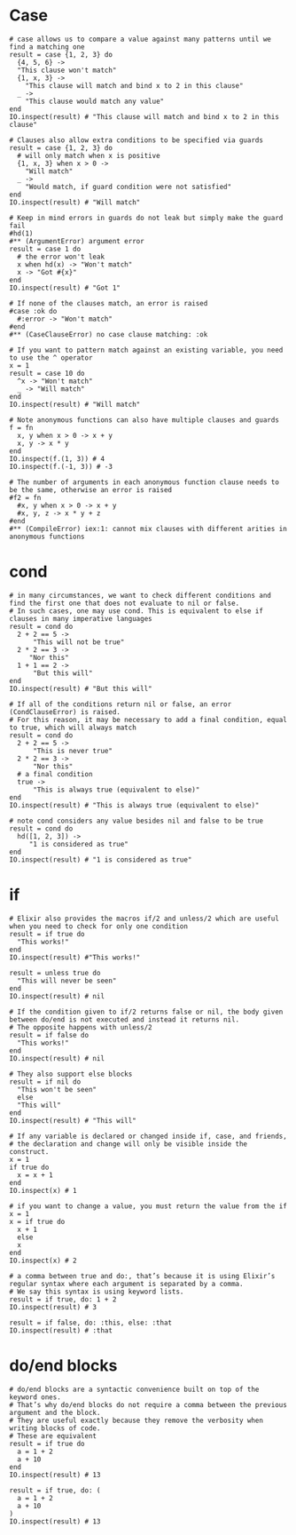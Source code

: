 # Case

    # case allows us to compare a value against many patterns until we find a matching one
    result = case {1, 2, 3} do
      {4, 5, 6} ->
      "This clause won't match"
      {1, x, 3} ->
        "This clause will match and bind x to 2 in this clause"
      _ ->
        "This clause would match any value"
    end
    IO.inspect(result) # "This clause will match and bind x to 2 in this clause"

    # Clauses also allow extra conditions to be specified via guards
    result = case {1, 2, 3} do
      # will only match when x is positive
      {1, x, 3} when x > 0 ->
        "Will match"
      _ ->
        "Would match, if guard condition were not satisfied"
    end
    IO.inspect(result) # "Will match"

    # Keep in mind errors in guards do not leak but simply make the guard fail
    #hd(1)
    #** (ArgumentError) argument error
    result = case 1 do
      # the error won't leak
      x when hd(x) -> "Won't match"
      x -> "Got #{x}"
    end
    IO.inspect(result) # "Got 1"

    # If none of the clauses match, an error is raised
    #case :ok do
      #:error -> "Won't match"
    #end
    #** (CaseClauseError) no case clause matching: :ok

    # If you want to pattern match against an existing variable, you need to use the ^ operator
    x = 1
    result = case 10 do
      ^x -> "Won't match"
      _ -> "Will match"
    end
    IO.inspect(result) # "Will match"

    # Note anonymous functions can also have multiple clauses and guards
    f = fn
      x, y when x > 0 -> x + y
      x, y -> x * y
    end
    IO.inspect(f.(1, 3)) # 4
    IO.inspect(f.(-1, 3)) # -3

    # The number of arguments in each anonymous function clause needs to be the same, otherwise an error is raised
    #f2 = fn
      #x, y when x > 0 -> x + y
      #x, y, z -> x * y + z
    #end
    #** (CompileError) iex:1: cannot mix clauses with different arities in anonymous functions

# cond

    # in many circumstances, we want to check different conditions and find the first one that does not evaluate to nil or false.
    # In such cases, one may use cond. This is equivalent to else if clauses in many imperative languages
    result = cond do
      2 + 2 == 5 ->
          "This will not be true"
      2 * 2 == 3 ->
         "Nor this"
      1 + 1 == 2 ->
          "But this will"
    end
    IO.inspect(result) # "But this will"

    # If all of the conditions return nil or false, an error (CondClauseError) is raised.
    # For this reason, it may be necessary to add a final condition, equal to true, which will always match
    result = cond do
      2 + 2 == 5 ->
          "This is never true"
      2 * 2 == 3 ->
          "Nor this"
      # a final condition
      true ->
          "This is always true (equivalent to else)"
    end
    IO.inspect(result) # "This is always true (equivalent to else)"

    # note cond considers any value besides nil and false to be true
    result = cond do
      hd([1, 2, 3]) ->
         "1 is considered as true"
    end
    IO.inspect(result) # "1 is considered as true"

# if

    # Elixir also provides the macros if/2 and unless/2 which are useful when you need to check for only one condition
    result = if true do
      "This works!"
    end
    IO.inspect(result) #"This works!"

    result = unless true do
      "This will never be seen"
    end
    IO.inspect(result) # nil

    # If the condition given to if/2 returns false or nil, the body given between do/end is not executed and instead it returns nil.
    # The opposite happens with unless/2
    result = if false do
      "This works!"
    end
    IO.inspect(result) # nil

    # They also support else blocks
    result = if nil do
      "This won't be seen"
      else
      "This will"
    end
    IO.inspect(result) # "This will"

    # If any variable is declared or changed inside if, case, and friends,
    # the declaration and change will only be visible inside the construct.
    x = 1
    if true do
      x = x + 1
    end
    IO.inspect(x) # 1

    # if you want to change a value, you must return the value from the if
    x = 1
    x = if true do
      x + 1
      else
      x
    end
    IO.inspect(x) # 2

    # a comma between true and do:, that’s because it is using Elixir’s regular syntax where each argument is separated by a comma.
    # We say this syntax is using keyword lists.
    result = if true, do: 1 + 2
    IO.inspect(result) # 3

    result = if false, do: :this, else: :that
    IO.inspect(result) # :that

# do/end blocks

    # do/end blocks are a syntactic convenience built on top of the keyword ones.
    # That’s why do/end blocks do not require a comma between the previous argument and the block.
    # They are useful exactly because they remove the verbosity when writing blocks of code.
    # These are equivalent
    result = if true do
      a = 1 + 2
      a + 10
    end
    IO.inspect(result) # 13

    result = if true, do: (
      a = 1 + 2
      a + 10
    )
    IO.inspect(result) # 13
